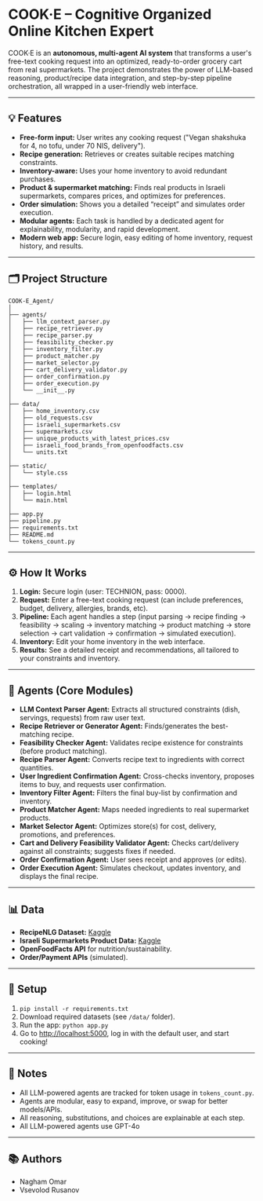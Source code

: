# COOK·E – Cognitive Organized Online Kitchen Expert

COOK·E is an **autonomous, multi-agent AI system** that transforms a user's free-text cooking request into an optimized, ready-to-order grocery cart from real supermarkets. The project demonstrates the power of LLM-based reasoning, product/recipe data integration, and step-by-step pipeline orchestration, all wrapped in a user-friendly web interface.

---

## 💡 Features

* **Free-form input:** User writes any cooking request ("Vegan shakshuka for 4, no tofu, under 70 NIS, delivery").
* **Recipe generation:** Retrieves or creates suitable recipes matching constraints.
* **Inventory-aware:** Uses your home inventory to avoid redundant purchases.
* **Product & supermarket matching:** Finds real products in Israeli supermarkets, compares prices, and optimizes for preferences.
* **Order simulation:** Shows you a detailed “receipt” and simulates order execution.
* **Modular agents:** Each task is handled by a dedicated agent for explainability, modularity, and rapid development.
* **Modern web app:** Secure login, easy editing of home inventory, request history, and results.

---

## 🗂️ Project Structure

```
COOK-E_Agent/
│
├── agents/
│   ├── llm_context_parser.py
│   ├── recipe_retriever.py
│   ├── recipe_parser.py
│   ├── feasibility_checker.py
│   ├── inventory_filter.py
│   ├── product_matcher.py
│   ├── market_selector.py
│   ├── cart_delivery_validator.py
│   ├── order_confirmation.py
│   ├── order_execution.py
│   └── __init__.py
│
├── data/
│   ├── home_inventory.csv
│   ├── old_requests.csv
│   ├── israeli_supermarkets.csv
│   ├── supermarkets.csv
│   ├── unique_products_with_latest_prices.csv
│   ├── israeli_food_brands_from_openfoodfacts.csv
│   └── units.txt
│
├── static/
│   └── style.css
│
├── templates/
│   ├── login.html
│   └── main.html
│
├── app.py
├── pipeline.py
├── requirements.txt
├── README.md
└── tokens_count.py
```

---

## ⚙️ How It Works

1. **Login:** Secure login (user: TECHNION, pass: 0000).
2. **Request:** Enter a free-text cooking request (can include preferences, budget, delivery, allergies, brands, etc).
3. **Pipeline:** Each agent handles a step (input parsing → recipe finding → feasibility → scaling → inventory matching → product matching → store selection → cart validation → confirmation → simulated execution).
4. **Inventory:** Edit your home inventory in the web interface.
5. **Results:** See a detailed receipt and recommendations, all tailored to your constraints and inventory.

---

## 🧠 Agents (Core Modules)

* **LLM Context Parser Agent:** Extracts all structured constraints (dish, servings, requests) from raw user text.
* **Recipe Retriever or Generator Agent:** Finds/generates the best-matching recipe.
* **Feasibility Checker Agent:** Validates recipe existence for constraints (before product matching).
* **Recipe Parser Agent:** Converts recipe text to ingredients with correct quantities.
* **User Ingredient Confirmation Agent:** Cross-checks inventory, proposes items to buy, and requests user confirmation.
* **Inventory Filter Agent:** Filters the final buy-list by confirmation and inventory.
* **Product Matcher Agent:** Maps needed ingredients to real supermarket products.
* **Market Selector Agent:** Optimizes store(s) for cost, delivery, promotions, and preferences.
* **Cart and Delivery Feasibility Validator Agent:** Checks cart/delivery against all constraints; suggests fixes if needed.
* **Order Confirmation Agent:** User sees receipt and approves (or edits).
* **Order Execution Agent:** Simulates checkout, updates inventory, and displays the final recipe.

---

## 📊 Data

* **RecipeNLG Dataset:** [Kaggle](https://www.kaggle.com/datasets/paultimothymooney/recipenlg)
* **Israeli Supermarkets Product Data:** [Kaggle](https://www.kaggle.com/datasets/erlichsefi/israeli-supermarkets-2024)
* **OpenFoodFacts API** for nutrition/sustainability.
* **Order/Payment APIs** (simulated).

---

## 🔧 Setup

1. `pip install -r requirements.txt`
2. Download required datasets (see `/data/` folder).
3. Run the app:
   `python app.py`
4. Go to [http://localhost:5000](http://localhost:5000), log in with the default user, and start cooking!

---

## 📝 Notes

* All LLM-powered agents are tracked for token usage in `tokens_count.py`.
* Agents are modular, easy to expand, improve, or swap for better models/APIs.
* All reasoning, substitutions, and choices are explainable at each step.
* All LLM-powered agents use GPT-4o

---

## 📚 Authors

* Nagham Omar
* Vsevolod Rusanov

